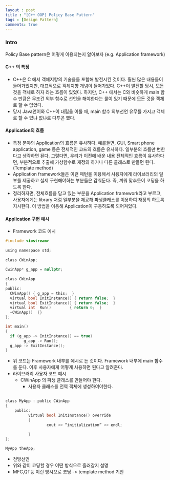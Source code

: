 ```yaml
---
layout : post
title : "[C++ OOP] Policy Base Pattern"
tags : [Design Pattern]
comments: true
---
```


### Intro
Policy Base pattern은 어떻게 이용되는지 알아보자 (e.g. Application framework)

#### C++ 의 특징
- C++은 C 에서 객체지향의 기술을들 포함해 발전시킨 것이다. 훨씬 많은 내용들이 들어가있지만, 대표적으로 객체지향 개념이 들어가있다. C++이 발전할 당시, 모든 것을 객체로 하자 라는 흐름이 있었다. 하지만, C++ 에서는 C와 비슷하게 main 함수 만큼은 무조건 외부 함수로 선언을 해야한다는 룰이 있기 때문에 모든 것을 객체로 할 수 없었다. 
- 당시 Java언어와 C++이 대립을 이룰 때, main 함수 외부선언 유무를 가지고 객체로 할 수 있냐 없냐로 다투곤 했다.  

#### Application의 흐름
- 특정 분야의 Application의 흐름은 유사하다. 예를들면, GUI, Smart phone application, game 등은 전체적인 코드의 흐름은 유사하다. 일부분의 흐름만 변한다고 생각하면 된다. 그렇다면, 우리가 이전에 배운 내용 전체적인 흐름이 유사하다면, 부분적으로 추출해 가상함수로 재정의 하거나 다른 클래스로 만들면 된다. (Template method) 
- Application framework들은 이런 패턴을 이용해서 사용자에게 라이브러리의 일부를 제공하고 실제 구현해야하는 부분들은 감춰둔다. 즉, 끼워 맞추듯이 코딩을 하도록 한다. 
- 정리하자면, 전체흐름을 담고 있는 부분을 Application framework라고 부르고, 사용자에게는 library 처럼 일부분을 제공해 파생클래스를 이용하여 재정의 하도록 지시한다. 이 방법을 이용해 Application이 구동하도록 되어져있다.

#### Application 구현 예시

- Framework 코드 예시

```c
#include <iostream>
  
using namespace std;
  
class CWinApp;
  
CwinApp* g_app = nullptr;
  
class CWinApp
{
public:
  CWinApp() { g_app = this;  }
  virtual bool InitInstance() { return false;  }
  virtual bool ExitInstance() { return false;  }
  virtual int  Run()        { return 0;  }
  ~CWinApp()  {}                        
};

int main()
{
  if (g_app -> InitInstance() == true)
        g_app -> Run();
  g_app -> ExitInstance();    
}

```

- 위 코드는 Framework 내부를 예시로 든 것이다. Framework 내부에 main 함수를 둔다.  이후 사용자에게 어떻게 사용하면 된다고 알려준다.
- 라이브러리 사용자 코드 예시
  - CWinApp 의 파생 클래스를 만들어야 한다.
    - 사용자 클래스를 전역 객체에 생성하여야한다.

```c
    
class MyApp : public CWinApp
{
    public:
          virtual bool InitInstance() override
          {
                  cout << “initialization” << endl;
                      
          }
};

MyApp theApp;

```

- 전방선언
- 위와 같이 코딩할 경우 어떤 방식으로 흘러갈지 설명
- MFC,QT등 이런 방시으로 코딩 -> template method 기반
 
